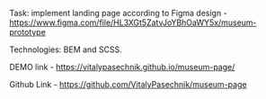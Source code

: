 Task: implement landing page according to Figma design - https://www.figma.com/file/HL3XGt5ZatvJoYBhOaWY5x/museum-prototype

Technologies: BEM and SCSS.

DEMO link - https://vitalypasechnik.github.io/museum-page/

Github Link - https://github.com/VitalyPasechnik/museum-page
